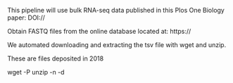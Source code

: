 This pipeline will use bulk RNA-seq data published in this Plos One Biology paper: DOI://

Obtain FASTQ files from the online database located at: 
https://

We automated downloading and extracting the tsv file with wget and unzip.

These are files deposited in 2018

wget -P
unzip -n -d  
